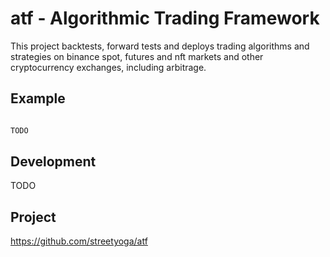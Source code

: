 # atf - Algorithmic Trading Framework

This project backtests, forward tests and deploys trading algorithms and strategies on binance spot, futures and nft markets and other cryptocurrency exchanges, including arbitrage.

## Example

```python

TODO
```

## Development

TODO


## Project 

https://github.com/streetyoga/atf

